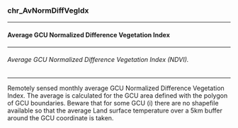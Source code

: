 ### chr_AvNormDiffVegIdx



------
#### Average GCU Normalized Difference Vegetation Index



------
###### Average GCU Normalized Difference Vegetation Index (NDVI).



------
Remotely sensed monthly average GCU Normalized Difference Vegetation Index. The average is calculated for the GCU area defined with the polygon of GCU boundaries. Beware that for some GCU (i) there are no shapefile available so that the average Land surface temperature over a 5km buffer around the GCU coordinate is taken.